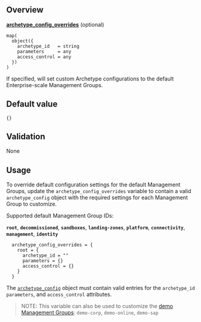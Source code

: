 ## Overview

[**archetype_config_overrides**](./) (optional)

```hcl
map(
  object({
    archetype_id   = string
    parameters     = any
    access_control = any
  })
)
```

If specified, will set custom Archetype configurations to the default Enterprise-scale Management Groups.

## Default value

`{}`

## Validation

None

## Usage

To override default configuration settings for the default Management Groups, update the `archetype_config_overrides` variable to contain a valid `archetype_config` object with the required settings for each Management Group to customize.

Supported default Management Group IDs:

**`root`**, **`decommissioned`**, **`sandboxes`**, **`landing-zones`**, **`platform`**, **`connectivity`**, **`management`**, **`identity`**

```hcl
  archetype_config_overrides = {
    root = {
      archetype_id = ""
      parameters = {}
      access_control = {}
    }
  }
```

The [`archetype_config`](https://github.com/Azure/terraform-azurerm-caf-enterprise-scale/wiki/%5BUser-Guide%5D-Archetype-Definitions) object must contain valid entries for the `archetype_id` `parameters`, and `access_control` attributes.

> NOTE: This variable can also be used to customize the [demo Management Groups](https://github.com/Azure/terraform-azurerm-caf-enterprise-scale/wiki/%5BVariables%5D-deploy_demo_landing_zones): `demo-corp`, `demo-online`, `demo-sap`

[//]: # "************************"
[//]: # "INSERT LINK LABELS BELOW"
[//]: # "************************"
[this_page]: # "Link for the current page."
